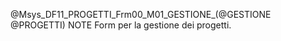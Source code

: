 @Msys_DF11_PROGETTI_Frm00_M01_GESTIONE_(@GESTIONE @PROGETTI)
	NOTE
		Form per la gestione dei progetti.



